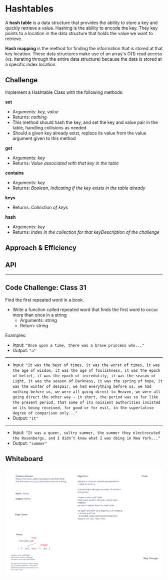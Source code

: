 # Hashtables

A **hash table** is a data structure that provides the ability to store a key and quickly retrieve a value. Hashing is the ability to encode the key. They key points to a location in the data structure that holds the value we want to retrieve.

**Hash mapping** is the method for finding the information that is stored at that key location. These data structures make use of an array's O(1) read access (vs. iterating through the entire data structure) because the data is stored at a specific index location.

## Challenge

Implement a Hashtable Class with the following methods:

**set**

- Arguments: *key, value*
- Returns: *nothing*
- This method should hash the key, and set the key and value pair in the table, handling collisions as needed
- Should a given key already exist, replace its value from the value argument given to this method

**get**

- Arguments: *key*
- Returns: *Value associated with that key in the table*

**contains**

- Arguments: *key*
- Returns: *Boolean, indicating if the key exists in the table already*

**keys**

- Returns: *Collection of keys*

**hash**

- Arguments: *key*
- Returns: *Index in the collection for that keyDescription of the challenge*

## Approach & Efficiency
<!-- What approach did you take? Why? What is the Big O space/time for this approach? -->

## API
<!-- Description of each method publicly available in each of your hashtable -->
----------------------------

## Code Challenge: Class 31

Find the first repeated word in a book.

- Write a function called repeated word that finds the first word to occur more than once in a string
  - Arguments: string
  - Return: string

Examples:

- Input: `"Once upon a time, there was a brave princess who..."`
- Output: `"a"`

-----------------------------

- Input: `"It was the best of times, it was the worst of times, it was the age of wisdom, it was the age of foolishness, it was the epoch of belief, it was the epoch of incredulity, it was the season of Light, it was the season of Darkness, it was the spring of hope, it was the winter of despair, we had everything before us, we had nothing before us, we were all going direct to Heaven, we were all going direct the other way – in short, the period was so far like the present period, that some of its noisiest authorities insisted on its being received, for good or for evil, in the superlative degree of comparison only..."`
- Output: `"it"`

-----------------------------

- Input: `"It was a queer, sultry summer, the summer they electrocuted the Rosenbergs, and I didn’t know what I was doing in New York..."`
- Output: `"summer"`

## Whiteboard

![Whiteboard visual for repeated word hashtable](./cc31_whiteboard.png)

